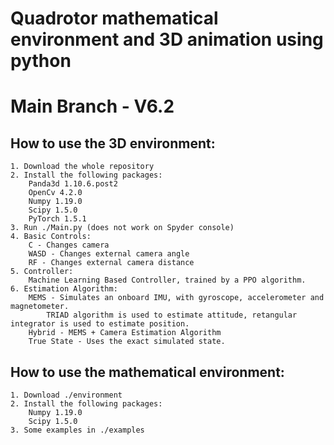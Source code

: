 # Quadrotor mathematical environment and 3D animation using python
# Main Branch - V6.2
## How to use the 3D environment:

	1. Download the whole repository
	2. Install the following packages:
		Panda3d 1.10.6.post2
		OpenCv 4.2.0
		Numpy 1.19.0
		Scipy 1.5.0
		PyTorch 1.5.1
	3. Run ./Main.py (does not work on Spyder console)
	4. Basic Controls:
		C - Changes camera
		WASD - Changes external camera angle
		RF - Changes external camera distance
	5. Controller:
		Machine Learning Based Controller, trained by a PPO algorithm. 
	6. Estimation Algorithm:
		MEMS - Simulates an onboard IMU, with gyroscope, accelerometer and magnetometer. 
			TRIAD algorithm is used to estimate attitude, retangular integrator is used to estimate position. 
		Hybrid - MEMS + Camera Estimation Algorithm
		True State - Uses the exact simulated state.

	

## How to use the mathematical environment:

	1. Download ./environment
	2. Install the following packages:
		Numpy 1.19.0
		Scipy 1.5.0
	3. Some examples in ./examples
